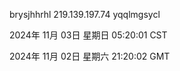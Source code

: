 brysjhhrhl 219.139.197.74 yqqlmgsycl

2024年 11月 03日 星期日 05:20:01 CST

2024年 11月 02日 星期六 21:20:02 GMT
